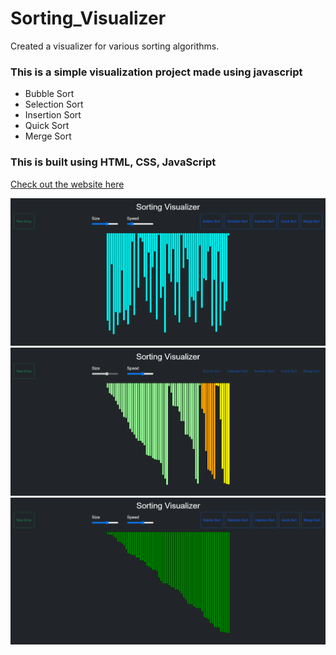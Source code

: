 # Sorting_Visualizer
 Created a visualizer for various sorting algorithms.


### This is a simple visualization project made using javascript 
- Bubble Sort 
- Selection Sort
- Insertion Sort
- Quick Sort
- Merge Sort

### This is built using HTML, CSS, JavaScript <br/>

[Check out the website here]( https://github.com/sonu2462/Sorting_Visualizer)

<img src="img/img1.png"> <br/>
<img src="img/img2.png"> <br/>
<img src="img/img3.png"> <br/>

